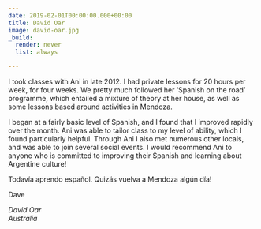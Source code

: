 ```yaml
---
date: 2019-02-01T00:00:00.000+00:00
title: David Oar
image: david-oar.jpg
_build:
  render: never
  list: always

---
```

I took classes with Ani in late 2012. I had private lessons for 20 hours per week, for four weeks. We pretty much followed her ‘Spanish on the road’ programme, which entailed a mixture of theory at her house, as well as some lessons based around activities in Mendoza.

I began at a fairly basic level of Spanish, and I found that I improved rapidly over the month. Ani was able to tailor class to my level of ability, which I found particularly helpful. Through Ani I also met numerous other locals, and was able to join several social events. I would recommend Ani to anyone who is committed to improving their Spanish and learning about Argentine culture!

Todavía aprendo español. Quizás vuelva a Mendoza algún día!

Dave

_David Oar_\
_Australia_
